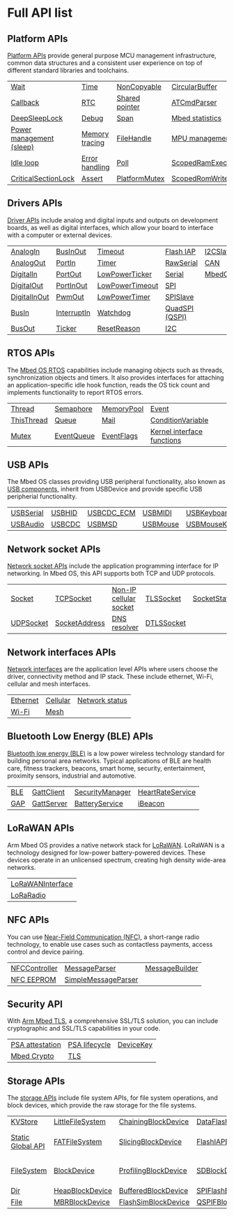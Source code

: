 # Full API list

## Platform APIs

[Platform APIs](platform.html) provide general purpose MCU management infrastructure, common data structures and a consistent user experience on top of different standard libraries and toolchains.

<table>
<tbody>
<tr>
<td><a href="wait.html">Wait</a></td>
<td><a href="time.html">Time</a></td>
<td><a href="noncopyable.html">NonCopyable</a></td>
<td><a href="circularbuffer.html">CircularBuffer</a></td>
</tr>
<tr>
<td><a href="callback.html">Callback</a></td>
<td><a href="rtc.html">RTC</a></td>
<td><a href="shared-pointer.html">Shared pointer</a></td>
<td><a href="atcmdparser.html">ATCmdParser</a></td>
</tr>
<tr>
<td><a href="deepsleeplock.html">DeepSleepLock</a></td>
<td><a href="debug.html">Debug</a></td>
<td><a href="span.html">Span</a></td>
<td><a href="mbed-statistics.html">Mbed statistics</a></td>
</tr>
<tr>
<td><a href="power-management-sleep.html">Power management (sleep)</a></td>
<td><a href="memory-tracing.html">Memory tracing</a></td>
<td><a href="filehandle.html">FileHandle</a></td>
<td><a href="mpu-management.html">MPU management</a></td>
</tr>
<tr>
<td><a href="idle-loop.html">Idle loop</a></td>
<td><a href="error-handling.html">Error handling</a></td>
<td><a href="poll.html">Poll</a></td>
<td><a href="scopedramexecutionlock.html">ScopedRamExecutionLock</a></td>
</tr>
<tr>
<td><a href="criticalsectionlock.html">CriticalSectionLock</a></td>
<td><a href="assert.html">Assert</a></td>
<td><a href="platformmutex.html">PlatformMutex</a></td>
<td><a href="scopedromwritelock.html">ScopedRomWriteLock</a></td>
</tr>
</tbody>
</table>

## Drivers APIs

[Driver APIs](drivers.html) include analog and digital inputs and outputs on development boards, as well as digital interfaces, which allow your board to interface with a computer or external devices.

<table>
<tbody>
<tr>
<td><a href="analogin.html">AnalogIn</a></td>
<td><a href="businout.html">BusInOut</a></td>
<td><a href="timeout.html">Timeout</a></td>
<td><a href="flash-iap.html">Flash IAP</a></td>
<td><a href="i2cslave.html">I2CSlave</a></td>
</tr>
<tr>
<td><a href="analogout.html">AnalogOut</a></td>
<td><a href="portin.html">PortIn</a></td>
<td><a href="timer.html">Timer</a></td>
<td><a href="rawserial.html">RawSerial</a></td>
<td><a href="can.html">CAN</a></td>
</tr>
<tr>
<td><a href="digitalin.html">DigitalIn</a></td>
<td><a href="portout.html">PortOut</a></td>
<td><a href="lowpowerticker.html">LowPowerTicker</a></td>
<td><a href="serial.html">Serial</a></td>
<td><a href="mbedcrc.html">MbedCRC</a></td>
</tr>
<tr>
<td><a href="digitalout.html">DigitalOut</a></td>
<td><a href="portinout.html">PortInOut</a></td>
<td><a href="lowpowertimeout.html">LowPowerTimeout</a></td>
<td><a href="spi.html">SPI</a></td>
</tr>
<tr>
<td><a href="digitalinout.html">DigitalInOut</a></td>
<td><a href="pwmout.html">PwmOut</a></td>
<td><a href="lowpowertimer.html">LowPowerTimer</a></td>
<td><a href="spislave.html">SPISlave</a></td>
</tr>
<tr>
<td><a href="busin.html">BusIn</a></td>
<td><a href="interruptin.html">InterruptIn</a></td>
<td><a href="watchdog.html">Watchdog</a></td>
<td><a href="quadspi-qspi.html">QuadSPI (QSPI)</a></td>
</tr>
<td><a href="busout.html">BusOut</a></td>
<td><a href="ticker.html">Ticker</a></td>
<td><a href="resetreason.html">ResetReason</a></td>
<td><a href="i2c.html">I2C</a></td>
</tr>
</tbody>
</table>

## RTOS APIs

The [Mbed OS RTOS](rtos.html) capabilities include managing objects such as threads, synchronization objects and timers. It also provides interfaces for attaching an application-specific idle hook function, reads the OS tick count and implements functionality to report RTOS errors.

<table>
<tbody>
<tr>
<td><a href="thread.html">Thread</a></td>
<td><a href="semaphore.html">Semaphore</a></td>
<td><a href="memorypool.html">MemoryPool</a></td>
<td><a href="event.html">Event</a></td>
</tr>
<tr>
<td><a href="thisthread.html">ThisThread</a></td>
<td><a href="queue.html">Queue</a></td>
<td><a href="mail.html">Mail</a></td>
<td><a href="conditionvariable.html">ConditionVariable</a></td>
</tr>
<tr>
<td><a href="mutex.html">Mutex</a></td>
<td><a href="eventqueue.html">EventQueue</a></td>
<td><a href="eventflags.html">EventFlags</a></td>
<td><a href="kernel-interface-functions.html">Kernel interface functions</a></td>
</tr>
</tbody>
</table>

## USB APIs

The Mbed OS classes providing USB peripheral functionality, also known as [USB components](../apis/usb.html), inherit from USBDevice and provide specific USB peripherial functionality.

<table>
<tbody>
<tr>
<td><a href="usbserial.html">USBSerial</a></td>
<td><a href="usbhid.html">USBHID</a></td>
<td><a href="usbcdc-ecm.html">USBCDC_ECM</a></td>
<td><a href="usbmidi.html">USBMIDI</a></td>
<td><a href="usbkeyboard.html">USBKeyboard</a></td>
</tr>
<tr>
<td><a href="usbaudio.html">USBAudio</a></td>
<td><a href="usbcdc.html">USBCDC</a></td>
<td><a href="usbmsd.html">USBMSD</a></td>
<td><a href="usbmouse.html">USBMouse</a></td>
<td><a href="usbmousekeyboard.html">USBMouseKeyboard</a></td>
</tr>
</tbody>
</table>

## Network socket APIs

[Network socket APIs](network-socket.html) include the application programming interface for IP networking. In Mbed OS, this API supports both TCP and UDP protocols.

<table>
<tbody>
<tr>
<td><a href="socket.html">Socket</a></td>
<td><a href="tcpsocket.html">TCPSocket</a></td>
<td><a href="non-ip-cellular-socket.html">Non-IP cellular socket</a></td>
<td><a href="tlssocket.html">TLSSocket</a></td>
<td><a href="socketstats.html">SocketStats</a></td>
</tr>
<tr>
<td><a href="udpsocket.html">UDPSocket</a></td>
<td><a href="socketaddress.html">SocketAddress</a></td>
<td><a href="dns-resolver.html">DNS resolver</a></td>
<td><a href="dtlssocket.html">DTLSSocket</a></td>
</tbody>
</table>

## Network interfaces APIs

[Network interfaces](network-interfaces.html) are the application level APIs where users choose the driver, connectivity method and IP stack. These include ethernet, Wi-Fi, cellular and mesh interfaces.

<table>
<tbody>
<tr>
<td><a href="ethernet.html">Ethernet</a></td>
<td><a href="cellular-api.html">Cellular</a></td>
<td><a href="network-status.html">Network status</a></td>
</tr>
<tr>
<td><a href="wi-fi.html">Wi-Fi</a></td>
<td><a href="mesh-api.html">Mesh</a></td>
</tr>
</tbody>
</table>

## Bluetooth Low Energy (BLE) APIs

[Bluetooth low energy (BLE)](bluetooth.html) is a low power wireless technology standard for building personal area networks. Typical applications of BLE are health care, fitness trackers, beacons, smart home, security, entertainment, proximity sensors, industrial and automotive.

<table>
<tbody>
<tr>
<td><a href="ble.html">BLE</a></td>
<td><a href="gattclient.html">GattClient</a></td>
<td><a href="securitymanager.html">SecurityManager</a></td>
<td><a href="heartrateservice.html">HeartRateService</a></td>
</tr>
<tr>
<td><a href="gap.html">GAP</a></td>
<td><a href="gattserver.html">GattServer</a></td>
<td><a href="batteryservice.html">BatteryService</a></td>
<td><a href="ibeacon.html">iBeacon</a></td>
</tr>
</tbody>
</table>

## LoRaWAN APIs

Arm Mbed OS provides a native network stack for [LoRaWAN](lorawan.html). LoRaWAN is a technology designed for low-power battery-powered devices. These devices operate in an unlicensed spectrum, creating high density wide-area networks.

<table>
<tbody>
<tr>
<td><a href="lorawan-api.html">LoRaWANInterface</a></td>
</tr>
<tr>
<td><a href="loraradio-api.html">LoRaRadio</a></td>
</tr>
</tbody>
</table>

## NFC APIs

You can use [Near-Field Communication (NFC)](nfc.html), a short-range radio technology, to enable use cases such as contactless payments, access control and device pairing.

<table>
<tbody>
<tr>
<td><a href="nfccontroller.html">NFCController</a></td>
<td><a href="messageparser.html">MessageParser</a></td>
<td><a href="messagebuilder.html">MessageBuilder</a></td>
</tr>
<tr>
<td><a href="nfc-eeprom.html">NFC EEPROM</a></td>
<td><a href="simplemessageparser.html">SimpleMessageParser</a></td>
</tr>
</tbody>
</table>

## Security API

With [Arm Mbed TLS](security.html), a comprehensive SSL/TLS solution, you can include cryptographic and SSL/TLS capabilities in your code.

<table>
<tbody>
<tr>
<td><a href="../apis/psa-initial-attestation.html">PSA attestation</a></td>
<td><a href="../apis/psa-lifecycle.html">PSA lifecycle</a></td>
<td><a href="devicekey.html">DeviceKey</a></td>
</tr>
<tr>
<td><a href="mbed-crypto.html">Mbed Crypto</a></td>
<td><a href="tls.html">TLS</a></td>
</tr>
</tbody>
</table>

## Storage APIs

The [storage APIs](storage.html) include file system APIs, for file system operations, and block devices, which provide the raw storage for the file systems.

<table>
<tbody>
<tr>
<td><a href="kvstore.html">KVStore</a></td>
<td><a href="littlefilesystem.html">LittleFileSystem</a></td>
<td><a href="chainingblockdevice.html">ChainingBlockDevice</a></td>
<td><a href="../apis/dataflashblockdevice.html">DataFlashBlockDevice</a></td>
<td><a href="nvstore.html">NVStore</a></td>
</tr>
<tr>
<td><a href="static-global-api.html">Static Global API</a></td>
<td><a href="fatfilesystem.html">FATFileSystem</a></td>
<td><a href="slicingblockdevice.html">SlicingBlockDevice</a></td>
<td><a href="flashiapblockdevice.html">FlashIAPBlockDevice</a></td>
<td><a href="../apis/psa-internal-storage.html">PSA internal storage</a></td>
</tr>
<tr>
<td><a href="filesystem.html">FileSystem</a></td>
<td><a href="blockdevice.html">BlockDevice</a></td>
<td><a href="profilingblockdevice.html">ProfilingBlockDevice</a></td>
<td><a href="sdblockdevice.html">SDBlockDevice</a></td>
<td><a href="../apis/psa-protected-storage.html">PSA protected storage</a></td>
</tr>
<tr>
<td><a href="dir.html">Dir</a></td>
<td><a href="heapblockdevice.html">HeapBlockDevice</a></td>
<td><a href="bufferedblockdevice.html">BufferedBlockDevice</a></td>
<td><a href="spi-flash-block-device.html">SPIFlashBlockDevice</a></td>
</tr>
<tr>
<td><a href="file.html">File</a></td>
<td><a href="mbrblockdevice.html">MBRBlockDevice</a></td>
<td><a href="flashsimblockdevice.html">FlashSimBlockDevice</a></td>
<td><a href="qspifblockdevice.html">QSPIFBlockDevice</a></td>
</tr>
</tbody>
</table>
